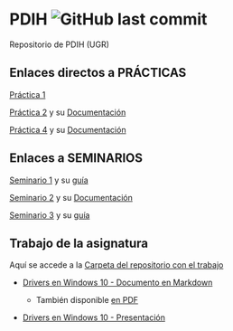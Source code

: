 # PDIH ![GitHub last commit](https://img.shields.io/github/last-commit/jesus-sheriff/pdih)
Repositorio de PDIH (UGR)

## Enlaces directos a PRÁCTICAS

[Práctica 1](P1)

[Práctica 2](P2)  y su  [Documentación](P2/doc/documentacion_p2.md)

[Práctica 4](P4-sonido)  y su  [Documentación](https://github.com/Jesus-Sheriff/PDIH/blob/master/P4-sonido/S6-varios-sonidos/p4.md)

## Enlaces a SEMINARIOS

[Seminario 1](Seminarios/S1) y su  [guía](Seminarios/S1.pdf)

[Seminario 2](Seminarios/S2) y su  [Documentación](Seminarios/S2/s2.md)

[Seminario 3](Seminarios/S3) y su  [guía](Seminarios/S3/S3-ncurses.pdf)



## Trabajo de la asignatura

Aquí se accede a la [Carpeta del repositorio con el trabajo](Trabajo_PDIH)

- [Drivers en Windows 10 - Documento en Markdown](Trabajo_PDIH/Drivers%20en%20Windows%2010.md)

    - También disponible [en PDF](Trabajo_PDIH/Drivers%20en%20Windows%2010.pdf)

- [Drivers en Windows 10 - Presentación](Trabajo_PDIH/Presentaci%C3%B3n%20-%20Drivers%20en%20Windows%2010.pdf)


